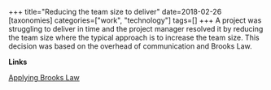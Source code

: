 +++
title="Reducing the team size to deliver"
date=2018-02-26
[taxonomies]
categories=["work", "technology"]
tags=[]
+++
A project was struggling to deliver in time and the project manager resolved it by reducing the team size where the typical approach is to increase the team size. This decision was based on the overhead of communication and Brooks Law.
<!-- more -->

__Links__

[Applying Brooks Law](https://www.leadingagile.com/2018/02/applying-brooks-law/)

